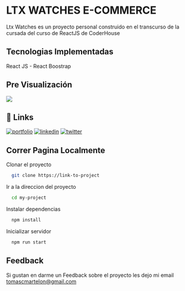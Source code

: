 
# LTX WATCHES E-COMMERCE

Ltx Watches es un proyecto personal construido en el transcurso de la cursada del curso de ReactJS de CoderHouse



## Tecnologias Implementadas

React JS - React Boostrap  



## Pre Visualización
![](https://media.giphy.com/media/ITssafUg5zcP1oI49P/giphy.gif)


## 🔗 Links
[![portfolio](https://img.shields.io/badge/my_portfolio-000?style=for-the-badge&logo=ko-fi&logoColor=white)](https://katherineoelsner.com/)
[![linkedin](https://img.shields.io/badge/linkedin-0A66C2?style=for-the-badge&logo=linkedin&logoColor=white)](https://www.linkedin.com/)
[![twitter](https://img.shields.io/badge/twitter-1DA1F2?style=for-the-badge&logo=twitter&logoColor=white)](https://twitter.com/)


## Correr Pagina Localmente

Clonar el proyecto

```bash
  git clone https://link-to-project
```

Ir a la direccion del proyecto

```bash
  cd my-project
```

Instalar dependencias

```bash
  npm install
```

Inicializar servidor

```bash
  npm run start
```


## Feedback

Si gustan en darme un Feedback sobre el proyecto les dejo mi email tomascmartelon@gmail.com

